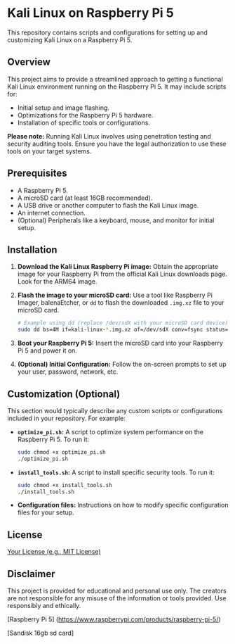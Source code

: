 # Kali Linux on Raspberry Pi 5

This repository contains scripts and configurations for setting up and customizing Kali Linux on a Raspberry Pi 5.

## Overview

This project aims to provide a streamlined approach to getting a functional Kali Linux environment running on the Raspberry Pi 5. It may include scripts for:

* Initial setup and image flashing.
* Optimizations for the Raspberry Pi 5 hardware.
* Installation of specific tools or configurations.

**Please note:** Running Kali Linux involves using penetration testing and security auditing tools. Ensure you have the legal authorization to use these tools on your target systems.

## Prerequisites

* A Raspberry Pi 5.
* A microSD card (at least 16GB recommended).
* A USB drive or another computer to flash the Kali Linux image.
* An internet connection.
* (Optional) Peripherals like a keyboard, mouse, and monitor for initial setup.

## Installation

1.  **Download the Kali Linux Raspberry Pi image:** Obtain the appropriate image for your Raspberry Pi from the official Kali Linux downloads page. Look for the ARM64 image.

2.  **Flash the image to your microSD card:** Use a tool like Raspberry Pi Imager, balenaEtcher, or `dd` to flash the downloaded `.img.xz` file to your microSD card.

    ```bash
    # Example using dd (replace /dev/sdX with your microSD card device)
    sudo dd bs=4M if=kali-linux-*.img.xz of=/dev/sdX conv=fsync status=progress
    ```

3.  **Boot your Raspberry Pi 5:** Insert the microSD card into your Raspberry Pi 5 and power it on.

4.  **(Optional) Initial Configuration:** Follow the on-screen prompts to set up your user, password, network, etc.

## Customization (Optional)

This section would typically describe any custom scripts or configurations included in your repository. For example:

* **`optimize_pi.sh`:** A script to optimize system performance on the Raspberry Pi 5. To run it:
    ```bash
    sudo chmod +x optimize_pi.sh
    ./optimize_pi.sh
    ```
* **`install_tools.sh`:** A script to install specific security tools. To run it:
    ```bash
    sudo chmod +x install_tools.sh
    ./install_tools.sh
    ```
* **Configuration files:** Instructions on how to modify specific configuration files for your setup.

## License

[Your License (e.g., MIT License)](LICENSE.md)

## Disclaimer

This project is provided for educational and personal use only. The creators are not responsible for any misuse of the information or tools provided. Use responsibly and ethically.

[Raspberry Pi 5]
(https://www.raspberrypi.com/products/raspberry-pi-5/)

[Sandisk 16gb sd card]

